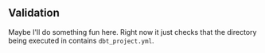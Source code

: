 ## Validation

Maybe I'll do something fun here. Right now it just checks that the directory being executed in contains `dbt_project.yml`.